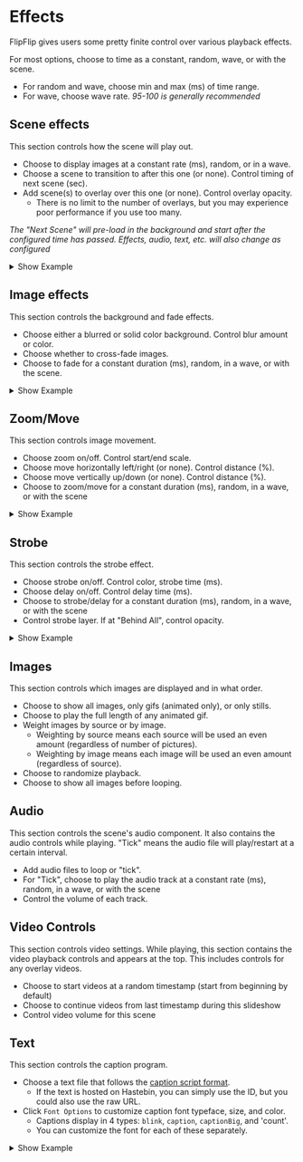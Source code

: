 # Effects
FlipFlip gives users some pretty finite control over various playback effects.

For most options, choose to time as a constant, random, wave, or with the scene.
  * For random and wave, choose min and max (ms) of time range.
  * For wave, choose wave rate. _95-100 is generally recommended_ 

## Scene effects
This section controls how the scene will play out.
* Choose to display images at a constant rate (ms), random, or in a wave.
* Choose a scene to transition to after this one (or none). Control timing of next scene (sec).
* Add scene(s) to overlay over this one (or none). Control overlay opacity.
  * There is no limit to the number of overlays, but you may experience poor performance if you use too many.

_The "Next Scene" will pre-load in the background and start after the configured time has passed. Effects, audio, 
text, etc. will also change as configured_

<details>
  <summary>Show Example</summary>
  <img src="doc_images/timing_ex.gif" alt="Timing Example">
</details>

## Image effects
This section controls the background and fade effects.
* Choose either a blurred or solid color background. Control blur amount or color.
* Choose whether to cross-fade images.
* Choose to fade for a constant duration (ms), random, in a wave, or with the scene.

<details>
  <summary>Show Example</summary>
  <img src="doc_images/fade_ex.gif" alt="Fade Example">
</details>

## Zoom/Move
This section controls image movement.
* Choose zoom on/off. Control start/end scale.
* Choose move horizontally left/right (or none). Control distance (%).
* Choose move vertically up/down (or none). Control distance (%).
* Choose to zoom/move for a constant duration (ms), random, in a wave, or with the scene

<details>
  <summary>Show Example</summary>
  <img src="doc_images/zoom_ex.gif" alt="Zoom Example">
</details>

## Strobe
This section controls the strobe effect.
* Choose strobe on/off. Control color, strobe time (ms).
* Choose delay on/off. Control delay time (ms).
* Choose to strobe/delay for a constant duration (ms), random, in a wave, or with the scene
* Control strobe layer. If at "Behind All", control opacity.

<details>
  <summary>Show Example</summary>
  <img src="doc_images/strobe_ex.gif" alt="Strobe Example">
</details>

## Images
This section controls which images are displayed and in what order.
* Choose to show all images, only gifs (animated only), or only stills.
* Choose to play the full length of any animated gif.
* Weight images by source or by image.
  * Weighting by source means each source will be used an even amount (regardless of number of pictures).
  * Weighting by image means each image will be used an even amount (regardless of source).
* Choose to randomize playback.
* Choose to show all images before looping.

## Audio
This section controls the scene's audio component. It also contains the audio controls while playing.
"Tick" means the audio file will play/restart at a certain interval.
* Add audio files to loop or "tick".
* For "Tick", choose to play the audio track at a constant rate (ms), random, in a wave, or with the scene
* Control the volume of each track.
  
## Video Controls
This section controls video settings. While playing, this section contains the video playback controls and appears 
at the top. This includes controls for any overlay videos.
* Choose to start videos at a random timestamp (start from beginning by default)
* Choose to continue videos from last timestamp during this slideshow
* Control video volume for this scene

## Text
This section controls the caption program.
* Choose a text file that follows the [caption script format](caption_script.md).
  * If the text is hosted on Hastebin, you can simply use the ID, but you could also use the raw URL.
* Click `Font Options` to customize caption font typeface, size, and color. 
  * Captions display in 4 types: `blink`, `caption`, `captionBig`, and 'count'.
  * You can customize the font for each of these separately.
  
<details>
  <summary>Show Example</summary>
  <img src="doc_images/caption_ex.gif" alt="Caption Example">
</details>
